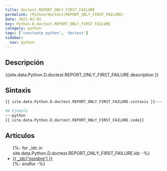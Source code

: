 ```yaml
---
title: doctest.REPORT_ONLY_FIRST_FAILURE
permalink: /Python/doctest/REPORT_ONLY_FIRST_FAILURE/
date: 2021-01-01
key: Python.D.doctest.REPORT_ONLY_FIRST_FAILURE
category: python
tags: ['constante python', 'doctest']
sidebar: 
  nav: python
---
```


## Descripción
{{site.data.Python.D.doctest.REPORT_ONLY_FIRST_FAILURE.description }}

## Sintaxis
~~~python
{{ site.data.Python.D.doctest.REPORT_ONLY_FIRST_FAILURE.sintaxis }}~~~

## Ejemplo
~~~python
{{ site.data.Python.D.doctest.REPORT_ONLY_FIRST_FAILURE.code}}
~~~

## Artículos
<ul>
{%- for _ldc in site.data.Python.D.doctest.REPORT_ONLY_FIRST_FAILURE.ldc -%}
   <li>
       <a href="{{_ldc['url'] }}">{{ _ldc['nombre'] }}</a>
   </li>
{%- endfor -%}
</ul>
